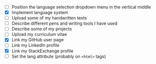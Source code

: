 - [ ] Position the language selection dropdown menu in the vertical middle
- [x] Implement language system
- [ ] Upload some of my handwritten texts
- [ ] Describe different pens and writing tools I have used
- [ ] Describe some of my projects
- [ ] Upload my curriculum vitae
- [x] Link my GitHub user page
- [ ] Link my LinkedIn profile
- [x] Link my StackExchange profile
- [ ] Set the lang attribute (probably on `<html>` tags)
